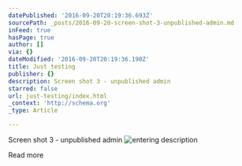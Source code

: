 ```yaml
---
datePublished: '2016-09-20T20:19:36.693Z'
sourcePath: _posts/2016-09-20-screen-shot-3-unpublished-admin.md
inFeed: true
hasPage: true
author: []
via: {}
dateModified: '2016-09-20T20:19:36.190Z'
title: Just testing
publisher: {}
description: Screen shot 3 - unpublished admin
starred: false
url: just-testing/index.html
_context: 'http://schema.org'
_type: Article

---
```

Screen shot 3 - unpublished admin
![entering description](https://the-grid-user-content.s3-us-west-2.amazonaws.com/03cc48d1-69aa-4120-8f16-804f5b22a012.png)

Read more